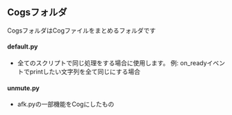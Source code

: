 ## Cogsフォルダ
CogsフォルダはCogファイルをまとめるフォルダです

#### default.py
- 全てのスクリプトで同じ処理をする場合に使用します。
例: on_readyイベントでprintしたい文字列を全て同じにする場合

#### unmute.py
- afk.pyの一部機能をCogにしたもの
